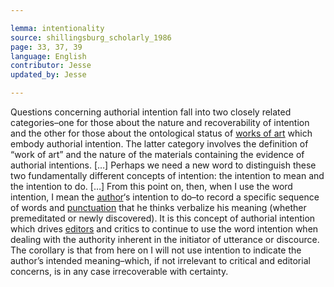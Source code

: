 ```yaml
---

lemma: intentionality
source: shillingsburg_scholarly_1986
page: 33, 37, 39
language: English
contributor: Jesse
updated_by: Jesse

---
```


Questions concerning authorial intention fall into two closely related categories–one for those about the nature and recoverability of intention and the other for those about the ontological status of [works of art](work.html) which embody authorial intention. The latter category involves the definition of “work of art” and the nature of the materials containing the evidence of authorial intentions. […] Perhaps we need a new word to  distinguish these two fundamentally different concepts of intention: the intention to mean and the intention to do. […] From this point on, then, when I use the word intention, I mean the [author](author.html)‘s intention to do–to record a specific sequence of words and [punctuation](punctuation.html) that he thinks verbalize his meaning (whether premeditated or newly discovered). It is this concept of authorial intention which drives [editors](editorScholarly.html) and critics to continue to use the word intention when dealing with the authority inherent in the initiator of utterance or discource. The corollary is that from here on I will not use intention to indicate the author’s intended meaning–which, if not irrelevant to critical and editorial concerns, is in any case irrecoverable with certainty.
